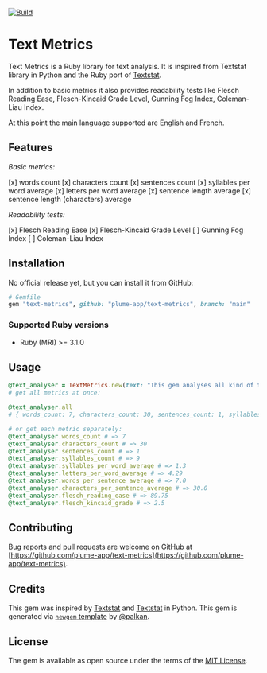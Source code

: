 <!-- [![Gem Version](https://badge.fury.io/rb/text-metrics.svg)](https://rubygems.org/gems/text-metrics) -->

[![Build](https://github.com/plume-app/text-metrics/workflows/Build/badge.svg)](https://github.com/plume-app/text-metrics/actions)

# Text Metrics

Text Metrics is a Ruby library for text analysis. It is inspired from Textstat library in Python and the Ruby port of [Textstat](https://github.com/kupolak/textstat).

In addition to basic metrics it also provides readability tests like Flesch Reading Ease, Flesch-Kincaid Grade Level, Gunning Fog Index, Coleman-Liau Index.

At this point the main language supported are English and French.

## Features

_Basic metrics:_

[x] words count
[x] characters count
[x] sentences count
[x] syllables per word average
[x] letters per word average
[x] sentence length average
[x] sentence length (characters) average

_Readability tests:_

[x] Flesch Reading Ease
[x] Flesch-Kincaid Grade Level
[ ] Gunning Fog Index
[ ] Coleman-Liau Index

## Installation

No official release yet, but you can install it from GitHub:

```ruby
# Gemfile
gem "text-metrics", github: "plume-app/text-metrics", branch: "main"
```

### Supported Ruby versions

- Ruby (MRI) >= 3.1.0

## Usage

```ruby
@text_analyser = TextMetrics.new(text: "This gem analyses all kind of texts.")
# get all metrics at once:

@text_analyser.all
# { words_count: 7, characters_count: 30, sentences_count: 1, syllables_count: 9, syllables_per_word_average: 1.3, letters_per_word_average: 4.29, words_per_sentence_average: 7.0, characters_per_sentence_average: 30.0, flesch_reading_ease: 89.75, flesch_kincaid_grade: 2.5 }

# or get each metric separately:
@text_analyser.words_count # => 7
@text_analyser.characters_count # => 30
@text_analyser.sentences_count # => 1
@text_analyser.syllables_count # => 9
@text_analyser.syllables_per_word_average # => 1.3
@text_analyser.letters_per_word_average # => 4.29
@text_analyser.words_per_sentence_average # => 7.0
@text_analyser.characters_per_sentence_average # => 30.0
@text_analyser.flesch_reading_ease # => 89.75
@text_analyser.flesch_kincaid_grade # => 2.5
```

## Contributing

Bug reports and pull requests are welcome on GitHub at [https://github.com/plume-app/text-metrics](https://github.com/plume-app/text-metrics).

## Credits

This gem was inspired by [Textstat](https://github.com/kupolak/textstat) and [Textstat](https://github.com/textstat/textstat) in Python.
This gem is generated via [`newgem` template](https://github.com/palkan/newgem) by [@palkan](https://github.com/palkan).

## License

The gem is available as open source under the terms of the [MIT License](http://opensource.org/licenses/MIT).
